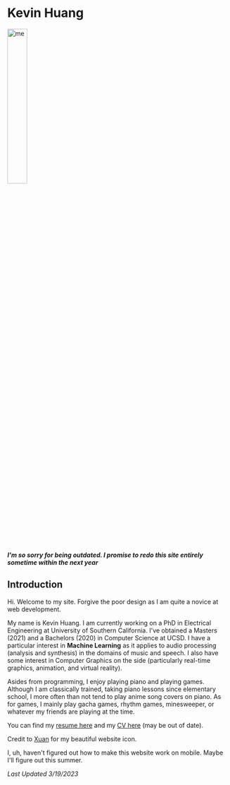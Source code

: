 # Kevin Huang

<img src="assets/images/portrait.png" alt="me" width="30%" height="YYY" class="center"/>

***I'm so sorry for being outdated. I promise to redo this site entirely sometime within the next year***

## Introduction

Hi. Welcome to my site. Forgive the poor design as I am quite a novice at web development.

My name is Kevin Huang. I am currently working on a PhD in Electrical Engineering at University of Southern California. I've obtained a Masters (2021) and a Bachelors (2020) in Computer Science at UCSD. I have a particular interest in **Machine Learning** as it applies to audio processing (analysis and synthesis) in the domains of music and speech. I also have some interest in Computer Graphics on the side (particularly real-time graphics, animation, and virtual reality).

Asides from programming, I enjoy playing piano and playing games. Although I am classically trained, taking piano lessons since elementary school, I more often than not tend to play anime song covers on piano. As for games, I mainly play gacha games, rhythm games, minesweeper, or whatever my friends are playing at the time.

You can find my <a href="assets/files/Resume.pdf" download>resume here</a> and my <a href="assets/files/CV.pdf" download>CV here</a> (may be out of date).

Credit to [Xuan](https://www.instagram.com/hua.xuann/?hl=en) for my beautiful website icon.

I, uh, haven't figured out how to make this website work on mobile. Maybe I'll figure out this summer.

*Last Updated 3/19/2023*